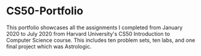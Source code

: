 # CS50-Portfolio
This portfolio showcases all the assignments I completed from January 2020 to July 2020 from Harvard University's CS50 Introduction to Computer Science course. This includes ten problem sets, ten labs, and one final project which was Astrologic.
